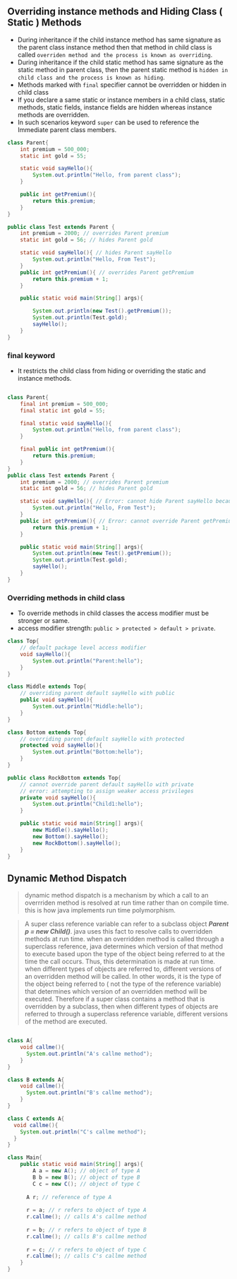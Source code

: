 ## Overriding instance methods and Hiding Class ( Static ) Methods

- During inheritance if the child instance method has same signature as the parent class instance method then
  that method in child class is called `overriden method and the process is known as overriding`.
- During inheritance if the child static method has same signature as the static method in parent class, then
  the parent static method is `hidden in child class and the process is known as hiding`.
- Methods marked with `final` specifier cannot be overridden or hidden in child class
- If you declare a same static or instance members in a child class, static methods, static fields, instance fields
  are hidden whereas instance methods are overridden.
- In such scenarios keyword `super` can be used to reference the Immediate parent class members.

```java
class Parent{
    int premium = 500_000;
    static int gold = 55;

    static void sayHello(){
        System.out.println("Hello, from parent class");
    }

    public int getPremium(){
        return this.premium;
    }
}

public class Test extends Parent {
    int premium = 2000; // overrides Parent premium
    static int gold = 56; // hides Parent gold

    static void sayHello(){ // hides Parent sayHello
        System.out.println("Hello, From Test");
    }
    public int getPremium(){ // overrides Parent getPremium
        return this.premium + 1;
    }

    public static void main(String[] args){

        System.out.println(new Test().getPremium());
        System.out.println(Test.gold);
        sayHello();
    }
}

```

### final keyword 
- It restricts the child class from hiding or overriding the static and instance methods.

```java

class Parent{
    final int premium = 500_000;
    final static int gold = 55;

    final static void sayHello(){
        System.out.println("Hello, from parent class");
    }

    final public int getPremium(){
        return this.premium;
    }
}
public class Test extends Parent {
    int premium = 2000; // overrides Parent premium
    static int gold = 56; // hides Parent gold

    static void sayHello(){ // Error: cannot hide Parent sayHello because it is final
        System.out.println("Hello, From Test");
    }
    public int getPremium(){ // Error: cannot override Parent getPremium because it is final
        return this.premium + 1;
    }

    public static void main(String[] args){
        System.out.println(new Test().getPremium());
        System.out.println(Test.gold);
        sayHello();
    }
}

```
### Overriding methods in child class
- To override methods in child classes the access modifier must be stronger or same.
- access modifier strength: `public > protected > default > private`.

```java
class Top{
    // default package level access modifier
    void sayHello(){
        System.out.println("Parent:hello");
    }
}

class Middle extends Top{
    // overriding parent default sayHello with public
    public void sayHello(){
        System.out.println("Middle:hello");
    }
}

class Bottom extends Top{
    // overriding parent default sayHello with protected
    protected void sayHello(){
        System.out.println("Bottom:hello");
    }
}

public class RockBottom extends Top{
    // cannot override parent default sayHello with private
    // error: attempting to assign weaker access privileges
    private void sayHello(){
        System.out.println("Child1:hello");
    }

    public static void main(String[] args){
        new Middle().sayHello();
        new Bottom().sayHello();
        new RockBottom().sayHello();
    }
}
```

## Dynamic Method Dispatch
> dynamic method dispatch is a mechanism by which a call to an overrriden method is resolved at run time
> rather than on compile time. this is how java implements run time polymorphism.


> A super class reference variable can refer to a subclass object <i><b>Parent p = new Child()</b></i>. java uses this
> fact to resolve calls to overridden methods at run time. when an overridden method is called through a superclass
> reference, java determines which version of that method to execute based upon the type of the object being referred to
> at the time the call occurs. Thus, this determination is made at run time. when different types of objects are referred
> to, different versions of an overridden method will be called. In other words, it is the type of the object being 
> referred to ( not the type of the reference variable) that determines which version of an overridden method will be
> executed. Therefore if a super class contains a method that is overridden by a subclass, then when different types
> of objects are referred to through a superclass reference variable, different versions of the method are executed.

```java

class A{
    void callme(){
      System.out.println("A's callme method");
    }
}

class B extends A{
    void callme(){
      System.out.println("B's callme method");
    }
}

class C extends A{
  void callme(){
    System.out.println("C's callme method");
  }
}

class Main{
    public static void main(String[] args){
        A a = new A(); // object of type A
        B b = new B(); // object of type B
        C c = new C(); // object of type C
      
      A r; // reference of type A
      
      r = a; // r refers to object of type A
      r.callme(); // calls A's callme method
      
      r = b; // r refers to object of type B
      r.callme(); // calls B's callme method
      
      r = c; // r refers to object of type C
      r.callme(); // calls C's callme method
    }
}
```